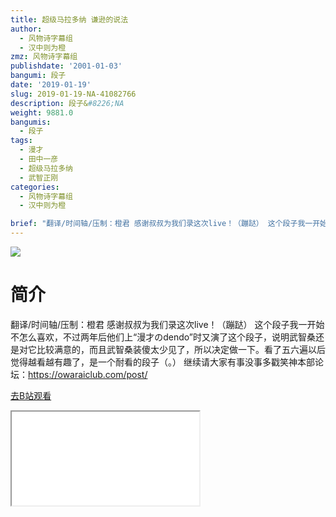 ```yaml
---
title: 超级马拉多纳 谦逊的说法
author:
  - 风物诗字幕组
  - 汉中则为橙
zmz: 风物诗字幕组
publishdate: '2001-01-03'
bangumi: 段子
date: '2019-01-19'
slug: 2019-01-19-NA-41082766
description: 段子&#8226;NA
weight: 9881.0
bangumis:
  - 段子
tags:
  - 漫才
  - 田中一彦
  - 超级马拉多纳
  - 武智正刚
categories:
  - 风物诗字幕组
  - 汉中则为橙

brief: "翻译/时间轴/压制：橙君 感谢叔叔为我们录这次live！（蹦跶） 这个段子我一开始不怎么喜欢，不过两年后他们上“漫才のdendo”时又演了这个段子，说明武智桑还是对它比较满意的，而且武智桑装傻太少见了，所以决定做一下。看了五六遍以后觉得越看越有趣了，是一个耐看的段子（。） 继续请大家有事没事多戳笑神本部论坛：https://owaraiclub.com/post/"
---
```

![](https://i.imgur.com/VuIOuNv.jpg)
# 简介  
翻译/时间轴/压制：橙君
感谢叔叔为我们录这次live！（蹦跶）
这个段子我一开始不怎么喜欢，不过两年后他们上“漫才のdendo”时又演了这个段子，说明武智桑还是对它比较满意的，而且武智桑装傻太少见了，所以决定做一下。看了五六遍以后觉得越看越有趣了，是一个耐看的段子（。）
继续请大家有事没事多戳笑神本部论坛：https://owaraiclub.com/post/  

[去B站观看](https://www.bilibili.com/video/av41082766/)
<div class ="resp-container"><iframe class="testiframe" src="//player.bilibili.com/player.html?aid=41082766"", scrolling="no", allowfullscreen="true" > </iframe></div> 

